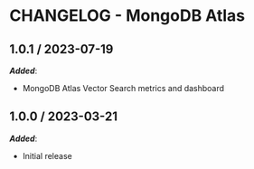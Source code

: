 # CHANGELOG - MongoDB Atlas

## 1.0.1 / 2023-07-19

***Added***:

* MongoDB Atlas Vector Search metrics and dashboard

## 1.0.0 / 2023-03-21

***Added***:

* Initial release
